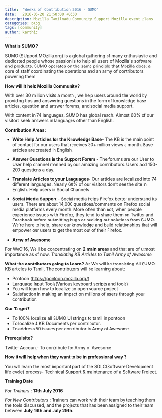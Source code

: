 ```yaml
---
title:  "Weeks of Contribution 2016 - SUMO"
date:   2016-06-20 21:50:00 +0530
description: Mozilla Tamilnadu Community Support Mozilla event plans
categories: blog
tags: [community]
author: karthic
---
```


**What is SUMO ?**

SUMO (SUpport.MOzilla.org) is a global gathering of many enthusiastic and dedicated people whose passion is to help all users of Mozilla's software and products. SUMO operates on the same principle that Mozilla does: a core of staff coordinating the operations and an army of contributors powering them.

**How will it help Mozilla Community?**


With over 30 million visits a month , we help users around the world by providing tips and answering questions in the form of knowledge base articles, question and answer forums, and social media support.

With content in 74 languages, SUMO has global reach. Almost 60% of our visitors seek answers in languages other than English.

**Contribution Areas:**
- **Write Help Articles for the Knowledge Base**- The KB is the main point of contact for our users that receives 30+ million views a month. Base articles are created in English.

- **Answer Questions in the Support Forum** - The forums are our User to User help channel manned by our amazing contributors. Users add 150-200 questions a day.

- **Translate Articles to your Languages**- Our articles are localized into 74 different languages. Nearly 60% of our visitors don’t see the site in English.
Help users in Social Channels

- **Social Media Support** - Social media helps Firefox better understand its users. There are about 14,000 questions/comments on Firefox social media platforms every month. More often than not, when people experience issues with Firefox, they tend to share them on Twitter and Facebook before submitting bugs or seeking out solutions from SUMO. We're here to help, share our knowledge and build relationships that will empower our users to get the most out of their Firefox.

- **Army of Awesome**

For WoC’16, We ll be concentrating on **2 main areas** and that are of utmost importance as of now.
*Translating KB Articles to Tamil*
*Army of Awesome*

**What the contributors going to Learn?**
As We will be translating All SUMO KB articles to Tamil, The contributors will be learning about:
- Pontoon (https://pontoon.mozilla.org/)
- Language Input Tools(Various keyboard scripts and tools)
- You will learn how to localize an open source project
- Satisfaction in making an impact on millions of users through your contribution.</ul>

**Our Target?**

- To 100% localize all SUMO UI strings to tamil in pontoon
- To localize 4 KB Documents per contributor.
- To address 50 issues per contributor in Army of Awesome

**Prerequisite?**

Twitter Account- To contribute for Army of Awesome

**How it will help when they want to be in professional way ?**

You will learn the most important part of the SDLC(Software Development life cycle) process- Technical Support & maintenance of a Software Project.

**Training Date**

*For Trainers* : **13th July 2016**

*For New Contributors* : Trainers can work with their team by teaching them the tools discussed, and the projects that has been assigned to their team between **July 16th and July 29th**.
